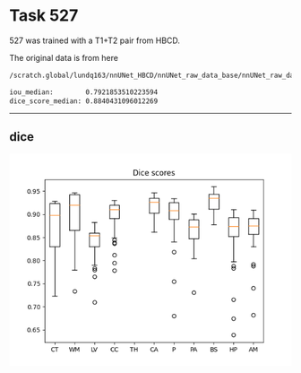Task 527
========

527 was trained with a T1+T2 pair from HBCD.

The original data is from here
```
/scratch.global/lundq163/nnUNet_HBCD/nnUNet_raw_data_base/nnUNet_raw_data/Task527/
```

```
iou_median:        0.7921853510223594
dice_score_median: 0.8840431096012269
```
---

dice
----
![dice-boxplot](./img/catplot/dice.png)
